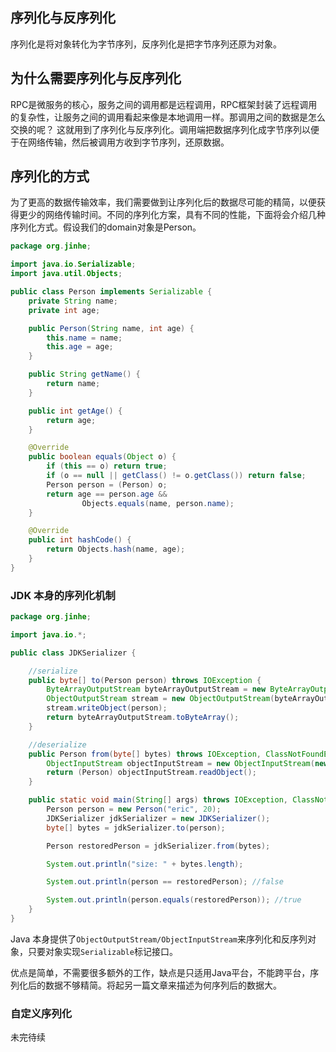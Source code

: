 ## 序列化与反序列化

序列化是将对象转化为字节序列，反序列化是把字节序列还原为对象。

## 为什么需要序列化与反序列化

RPC是微服务的核心，服务之间的调用都是远程调用，RPC框架封装了远程调用的复杂性，让服务之间的调用看起来像是本地调用一样。那调用之间的数据是怎么交换的呢？ 这就用到了序列化与反序列化。调用端把数据序列化成字节序列以便于在网络传输，然后被调用方收到字节序列，还原数据。

## 序列化的方式

为了更高的数据传输效率，我们需要做到让序列化后的数据尽可能的精简，以便获得更少的网络传输时间。不同的序列化方案，具有不同的性能，下面将会介绍几种序列化方式。假设我们的domain对象是Person。

```java
package org.jinhe;

import java.io.Serializable;
import java.util.Objects;

public class Person implements Serializable {
    private String name;
    private int age;

    public Person(String name, int age) {
        this.name = name;
        this.age = age;
    }

    public String getName() {
        return name;
    }

    public int getAge() {
        return age;
    }

    @Override
    public boolean equals(Object o) {
        if (this == o) return true;
        if (o == null || getClass() != o.getClass()) return false;
        Person person = (Person) o;
        return age == person.age &&
                Objects.equals(name, person.name);
    }

    @Override
    public int hashCode() {
        return Objects.hash(name, age);
    }
}


```

### JDK 本身的序列化机制

```java
package org.jinhe;

import java.io.*;

public class JDKSerializer {

    //serialize
    public byte[] to(Person person) throws IOException {
        ByteArrayOutputStream byteArrayOutputStream = new ByteArrayOutputStream();
        ObjectOutputStream stream = new ObjectOutputStream(byteArrayOutputStream);
        stream.writeObject(person);
        return byteArrayOutputStream.toByteArray();
    }

    //deserialize
    public Person from(byte[] bytes) throws IOException, ClassNotFoundException {
        ObjectInputStream objectInputStream = new ObjectInputStream(new ByteArrayInputStream(bytes));
        return (Person) objectInputStream.readObject();
    }

    public static void main(String[] args) throws IOException, ClassNotFoundException {
        Person person = new Person("eric", 20);
        JDKSerializer jdkSerializer = new JDKSerializer();
        byte[] bytes = jdkSerializer.to(person);

        Person restoredPerson = jdkSerializer.from(bytes);

        System.out.println("size: " + bytes.length);

        System.out.println(person == restoredPerson); //false

        System.out.println(person.equals(restoredPerson)); //true
    }
}

```
Java 本身提供了`ObjectOutputStream/ObjectInputStream`来序列化和反序列对象，只要对象实现`Serializable`标记接口。

优点是简单，不需要很多额外的工作，缺点是只适用Java平台，不能跨平台，序列化后的数据不够精简。将起另一篇文章来描述为何序列后的数据大。

### 自定义序列化

未完待续